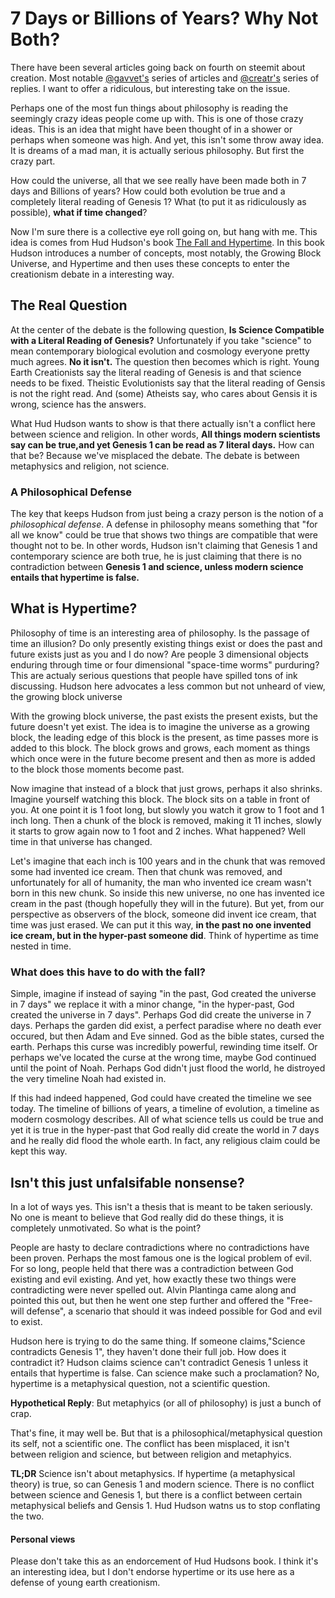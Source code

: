 # 7 Days or Billions of Years? Why Not Both?

There have been several articles going back on fourth on steemit about creation. Most notable [@gavvet's](https://steemit.com/@gavvet) series of articles and [@creatr's](https://steemit.com/@creatr) series of replies. I want to offer a ridiculous, but interesting take on the issue.

Perhaps one of the most fun things about philosophy is reading the seemingly crazy ideas people come up with. This is one of those crazy ideas. This is an idea that might have been thought of in a shower or perhaps when someone was high. And yet, this isn't some throw away idea. It is dreams of a mad man, it is actually serious philosophy. But first the crazy part.

How could the universe, all that we see really have been made both in 7 days and Billions of years? How could both evolution be true and a completely literal reading of Genesis 1? What (to put it as ridiculously as possible), **what if time changed**?

Now I'm sure there is a collective eye roll going on, but hang with me. This idea is comes from Hud Hudson's book [The Fall and Hypertime](https://www.amazon.com/Fall-Hypertime-Hud-Hudson/dp/0198712693). In this book Hudson introduces a number of concepts, most notably, the Growing Block Universe, and Hypertime and then uses these concepts to enter the creationism debate in a interesting way.

## The Real Question

At the center of the debate is the following question, **Is Science Compatible with a Literal Reading of Genesis?** Unfortunately if you take "science" to mean contemporary biological evolution and cosmology everyone pretty much agrees. **No it isn't.** The question then becomes which is right. Young Earth Creationists say the literal reading of Genesis is and that science needs to be fixed. Theistic Evolutionists say that the literal reading of Gensis is not the right read. And (some) Atheists say, who cares about Gensis it is wrong, science has the answers.

What Hud Hudson wants to show is that there actually isn't a conflict here between science and religion. In other words, **All things modern scientists say can be true,and yet Genesis 1 can be read as 7 literal days.** How can that be? Because we've misplaced the debate. The debate is between metaphysics and religion, not science.

### A Philosophical Defense

The key that keeps Hudson from just being a crazy person is the notion of a *philosophical defense*. A defense in philosophy means something that "for all we know" could be true that shows two things are compatible that were thought not to be. In other words, Hudson isn't claiming that Genesis 1 and contemporary science are both true, he is just claiming that there is no contradiction between **Genesis 1 and science, unless modern science entails that hypertime is false.**

## What is Hypertime?

Philosophy of time is an interesting area of philosophy. Is the passage of time an illusion? Do only presently existing things exist or does the past and future exists just as you and I do now? Are people 3 dimensional objects enduring through time or four dimensional "space-time worms" purduring? This are actualy serious questions that people have spilled tons of ink discussing. Hudson here advocates a less common but not unheard of view, the growing block universe 

With the growing block universe, the past exists the present exists, but the future doesn't yet exist. The idea is to imagine the universe as a growing block, the leading edge of this block is the present, as time passes more is added to this block. The block grows and grows, each moment as things which once were in the future become present and then as more is added to the block those moments become past. 

Now imagine that instead of a block that just grows, perhaps it also shrinks. Imagine yourself watching this block. The block sits on a table in front of you. At one point it is  1 foot long, but slowly you watch it grow to 1 foot and 1 inch long. Then a chunk of the block is removed, making it 11 inches, slowly it starts to grow again now to 1 foot and 2 inches. What happened? Well time in that universe has changed.

 Let's imagine that each inch is 100 years and in the chunk that was removed some had invented ice cream. Then that chunk was removed, and unfortunately for all of humanity, the man who invented ice cream wasn't born in this new chunk. So inside this new universe, no one has invented ice cream in the past (though hopefully they will in the future). But yet, from our perspective as observers of the block, someone did invent ice cream, that time was just erased. We can put it this way, **in the past no one invented ice cream, but in the hyper-past someone did**. Think of hypertime as time nested in time.

### What does this have to do with the fall?

Simple, imagine if instead of saying "in the past, God created the universe in 7 days" we replace it with a minor change, "in the hyper-past, God created the universe in 7 days". Perhaps God did create the universe in 7 days. Perhaps the garden did exist, a perfect paradise where no death ever occured, but then Adam and Eve sinned. God as the bible states, cursed the earth. Perhaps this curse was incredibly powerful, rewinding time itself. Or perhaps we've located the curse at the wrong time, maybe God continued until the point of Noah. Perhaps God didn't just flood the world, he distroyed the very timeline Noah had existed in.

If this had indeed happened, God could have created the timeline we see today. The timeline of billions of years, a timeline of evolution, a timeline as modern cosmology describes. All of what science tells us could be true and yet it is true in the hyper-past that God really did create the world in 7 days and he really did flood the whole earth. In fact, any religious claim could be kept this way.

##  Isn't this just unfalsifable nonsense?

In a lot of ways yes. This isn't a thesis that is meant to be taken seriously. No one is meant to believe that God really did do these things, it is completely unmotivated. So what is the point?

People are hasty to declare contradictions where no contradictions have been proven. Perhaps the most famous one is the logical problem of evil. For so long, people held that there was a contradiction between God existing and evil existing. And yet, how exactly these two things were contradicting were never spelled out. Alvin Plantinga came along and pointed this out, but then he went one step further and offered the "Free-will defense", a scenario that should it was indeed possible for God and evil to exist. 

Hudson here is trying to do the same thing. If someone claims,"Science contradicts Genesis 1", they haven't done their full job. How does it contradict it? Hudson claims science can't contradict Genesis 1 unless it entails that hypertime is false. Can science make such a proclamation? No, hypertime is a metaphysical question, not a scientific question. 

**Hypothetical Reply**: But metaphyics (or all of philosophy) is just a bunch of crap.

That's fine, it may well be. But that is a philosophical/metaphysical question its self, not a scientific one. The conflict has been misplaced, it isn't between religion and science, but between religion and metaphyics.

**TL;DR** Science isn't about metaphysics. If hypertime (a metaphysical theory) is true, so can Genesis 1 and modern science. There is no conflict between science and Genesis 1, but there is a conflict between certain metaphysical beliefs and Gensis 1. Hud Hudson watns us to stop conflating the two.


#### Personal views

Please don't take this as an endorcement of Hud Hudsons book. I think it's an interesting idea, but I don't endorse hypertime or its use here as a defense of  young earth creationism.